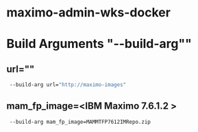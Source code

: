 # maximo-admin-wks-docker
# Build Arguments "--build-arg""

## url="<http server with installer binaries>"

```bash
 --build-arg url="http://maximo-images"
```

## mam_fp_image=<IBM Maximo 7.6.1.2 >


```bash
 --build-arg mam_fp_image=MAMMTFP7612IMRepo.zip
```

